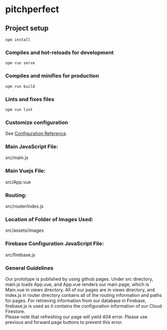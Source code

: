 # pitchperfect

## Project setup
```
npm install
```

### Compiles and hot-reloads for development
```
npm run serve
```

### Compiles and minifies for production
```
npm run build
```

### Lints and fixes files
```
npm run lint
```

### Customize configuration
See [Configuration Reference](https://cli.vuejs.org/config/).

### Main JavaScript File:
src/main.js 
### Main Vuejs File: 
src/App.vue
### Routing: 
src/router/index.js 
### Location of Folder of Images Used: 
src/assets/images
### Firebase Configuration JavaScript File: 
src/firebase.js 
### General Guidelines
Our prototype is published by using github pages. Under src directory, main.js loads App.vue, and App.vue renders our main page, which is Main.vue in views directory. All of our pages are in views directory, and index.js in router directory contains all of the routing information and paths for pages. For retrieving information from our database in Firebase, firebase.js is used as it contains the configuration information of our Cloud Firestore. <br />
Please note that refreshing our page will yield 404 error. Please use previous and forward page buttons to prevent this error.
